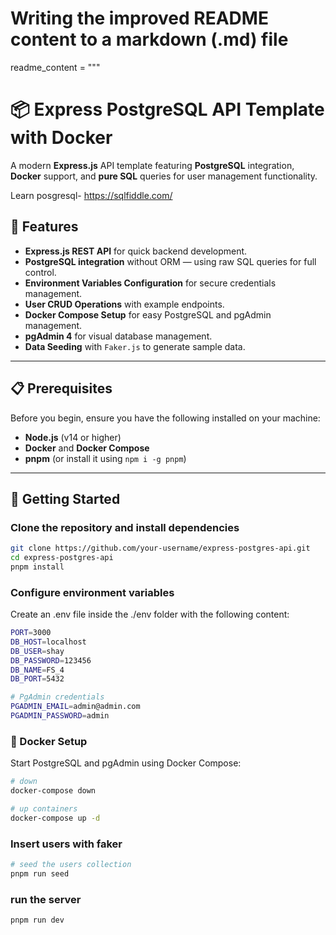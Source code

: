 # Writing the improved README content to a markdown (.md) file

readme_content = """

# 📦 Express PostgreSQL API Template with Docker

A modern **Express.js** API template featuring **PostgreSQL** integration, **Docker** support, and **pure SQL** queries for user management functionality.

Learn posgresql-
https://sqlfiddle.com/

## 🚀 Features

- **Express.js REST API** for quick backend development.
- **PostgreSQL integration** without ORM — using raw SQL queries for full control.
- **Environment Variables Configuration** for secure credentials management.
- **User CRUD Operations** with example endpoints.
- **Docker Compose Setup** for easy PostgreSQL and pgAdmin management.
- **pgAdmin 4** for visual database management.
- **Data Seeding** with `Faker.js` to generate sample data.

---

## 📋 Prerequisites

Before you begin, ensure you have the following installed on your machine:

- **Node.js** (v14 or higher)
- **Docker** and **Docker Compose**
- **pnpm** (or install it using `npm i -g pnpm`)

---

## 🚀 Getting Started

### Clone the repository and install dependencies

```sh
git clone https://github.com/your-username/express-postgres-api.git
cd express-postgres-api
pnpm install
```

### Configure environment variables

Create an .env file inside the ./env folder with the following content:

```sh
PORT=3000
DB_HOST=localhost
DB_USER=shay
DB_PASSWORD=123456
DB_NAME=FS_4
DB_PORT=5432

# PgAdmin credentials
PGADMIN_EMAIL=admin@admin.com
PGADMIN_PASSWORD=admin
```

### 🐳 Docker Setup

Start PostgreSQL and pgAdmin using Docker Compose:

```sh
# down
docker-compose down

# up containers
docker-compose up -d
```

### Insert users with faker

```sh
# seed the users collection
pnpm run seed
```

### run the server

```sh
pnpm run dev
```
